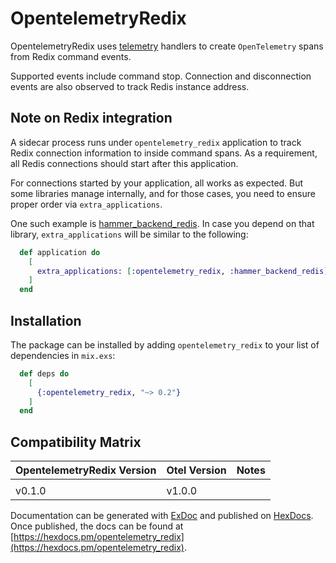 # OpentelemetryRedix

OpentelemetryRedix uses [telemetry](https://hexdocs.pm/telemetry/) handlers to
create `OpenTelemetry` spans from Redix command events.

Supported events include command stop. Connection and disconnection events
are also observed to track Redis instance address.

## Note on Redix integration

A sidecar process runs under `opentelemetry_redix` application to track
Redix connection information to inside command spans. As a requirement, all
Redis connections should start after this application.

For connections started by your application, all works as expected. But some
libraries manage internally, and for those cases, you need to ensure proper
order via `extra_applications`.

One such example is [hammer_backend_redis](https://hex.pm/packages/hammer_backend_redis).
In case you depend on that library, `extra_applications` will be similar
to the following:

```elixir
  def application do
    [
      extra_applications: [:opentelemetry_redix, :hammer_backend_redis]
    ]
  end
```

## Installation

The package can be installed by adding `opentelemetry_redix` to your list of
dependencies in `mix.exs`:

```elixir
  def deps do
    [
      {:opentelemetry_redix, "~> 0.2"}
    ]
  end
```

## Compatibility Matrix

| OpentelemetryRedix Version | Otel Version | Notes |
| :------------------------- | :----------- | :---- |
|                            |              |       |
| v0.1.0                     | v1.0.0       |       |

Documentation can be generated with [ExDoc](https://github.com/elixir-lang/ex_doc)
and published on [HexDocs](https://hexdocs.pm). Once published, the docs can
be found at [https://hexdocs.pm/opentelemetry_redix](https://hexdocs.pm/opentelemetry_redix).
